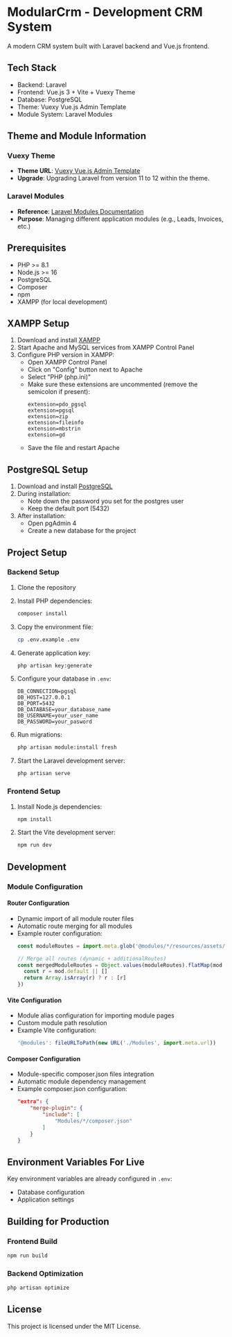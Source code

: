 # ModularCrm - Development CRM System

A modern CRM system built with Laravel backend and Vue.js frontend.

## Tech Stack

- Backend: Laravel
- Frontend: Vue.js 3 + Vite + Vuexy Theme
- Database: PostgreSQL
- Theme: Vuexy Vue.js Admin Template
- Module System: Laravel Modules

## Theme and Module Information

### Vuexy Theme
- **Theme URL**: [Vuexy Vue.js Admin Template](https://demos.pixinvent.com/vuexy-vuejs-admin-template/demo-1/dashboards/crm)
- **Upgrade**: Upgrading Laravel from version 11 to 12 within the theme.

### Laravel Modules
- **Reference**: [Laravel Modules Documentation](https://laravelmodules.com/)
- **Purpose**: Managing different application modules (e.g., Leads, Invoices, etc.)

## Prerequisites

- PHP >= 8.1
- Node.js >= 16
- PostgreSQL
- Composer
- npm
- XAMPP (for local development)

## XAMPP Setup

1. Download and install [XAMPP](https://www.apachefriends.org/download.html)
2. Start Apache and MySQL services from XAMPP Control Panel
3. Configure PHP version in XAMPP:
   - Open XAMPP Control Panel
   - Click on "Config" button next to Apache
   - Select "PHP (php.ini)"
   - Make sure these extensions are uncommented (remove the semicolon if present):
     ```
     extension=pdo_pgsql
     extension=pgsql
     extension=zip
     extension=fileinfo
     extension=mbstrin
     extension=gd
     ```
   - Save the file and restart Apache

## PostgreSQL Setup

1. Download and install [PostgreSQL](https://www.postgresql.org/download/)
2. During installation:
   - Note down the password you set for the postgres user
   - Keep the default port (5432)
3. After installation:
   - Open pgAdmin 4
   - Create a new database for the project

## Project Setup

### Backend Setup

1. Clone the repository
2. Install PHP dependencies:
   ```sh
   composer install
   ```

3. Copy the environment file:
   ```sh
   cp .env.example .env
   ```

4. Generate application key:
   ```sh
   php artisan key:generate
   ```

5. Configure your database in `.env`:
   ```
   DB_CONNECTION=pgsql
   DB_HOST=127.0.0.1
   DB_PORT=5432
   DB_DATABASE=your_database_name
   DB_USERNAME=your_user_name
   DB_PASSWORD=your_pasword
   ```

6. Run migrations:
   ```sh
   php artisan module:install fresh
   ```

7. Start the Laravel development server:
   ```sh
   php artisan serve
   ```

### Frontend Setup

1. Install Node.js dependencies:
   ```sh
   npm install
   ```

2. Start the Vite development server:
   ```sh
   npm run dev
   ```

## Development







### Module Configuration

#### Router Configuration
- Dynamic import of all module router files
- Automatic route merging for all modules
- Example router configuration:
  ```javascript
  const moduleRoutes = import.meta.glob('@modules/*/resources/assets/js/router/index.{js,ts}', { eager: true })
  
  // Merge all routes (dynamic + additionalRoutes)
  const mergedModuleRoutes = Object.values(moduleRoutes).flatMap(mod => {
    const r = mod.default || []
    return Array.isArray(r) ? r : [r]
  })
  ```

#### Vite Configuration
- Module alias configuration for importing module pages
- Custom module path resolution
- Example Vite configuration:
  ```javascript
  '@modules': fileURLToPath(new URL('./Modules', import.meta.url))
  ```

#### Composer Configuration
- Module-specific composer.json files integration
- Automatic module dependency management
- Example composer.json configuration:
  ```json
  "extra": {
      "merge-plugin": {
          "include": [
              "Modules/*/composer.json"
          ]
      }
  }
  ```






## Environment Variables  For Live

Key environment variables are already configured in `.env`:

- Database configuration
- Application settings

## Building for Production

### Frontend Build
```sh
npm run build
```

### Backend Optimization
```sh
php artisan optimize
```

## License

This project is licensed under the MIT License.
